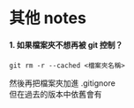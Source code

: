 # 其他 notes
#### 1. 如果檔案夾不想再被 git 控制？  
```
git rm -r --cached <檔案夾名稱>
```
然後再把檔案夾加進 .gitignore  
但在過去的版本中依舊會有